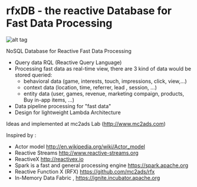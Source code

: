 rfxDB - the reactive Database for Fast Data Processing
=====

![alt tag](http://dl.dropboxusercontent.com/u/4074962/mc2ads/resources/images/rfx-DB.png)

NoSQL Database for Reactive Fast Data Processing

* Query data RQL (Reactive Query Language)
* Processing fast data as real-time view, there are 3 kind of data would be stored queried:
  + behavioral data (game, interests, touch, impressions, click, view,...)
  + context data (location, time, referrer, lead , session, ...)
  + entity data (user, games, revenue, marketing compaign, products, Buy in-app items, ...)
* Data pipeline processing for "fast data"
* Design for lightweight Lambda Architecture

Ideas and implemented at mc2ads Lab (http://www.mc2ads.com) 

Inspired by :
* Actor model http://en.wikipedia.org/wiki/Actor_model
* Reactive Streams http://www.reactive-streams.org
* ReactiveX http://reactivex.io
* Spark is a fast and general processing engine https://spark.apache.org
* Reactive Function X (RFX)  https://github.com/mc2ads/rfx
* In-Memory Data Fabric , https://ignite.incubator.apache.org

